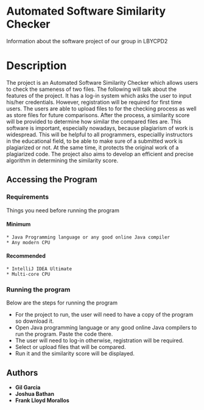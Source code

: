 # Automated Software Similarity Checker
Information about the software project of our group in  LBYCPD2

# Description
   The project is an Automated Software Similarity Checker which allows users to check the sameness of two files. The following will talk about the features of the project. It has a log-in system which asks the user to input his/her credentials. However, registration will be required for first time users. The users are able to upload files to for the checking process as well as store files for future comparisons. After the process, a similarity score will be provided to determine how similar the compared files are. This software is important, especially nowadays, because plagiarism of work is widespread. This will be helpful to all programmers, especiallly instructors in the educational field, to be able to make sure of a submitted work is plagiarized or not. At the same time, it protects the original work of a plagiarized code. The project also aims to develop an efficient and precise algorithm in determining the similarity score.



## Accessing the Program



### Requirements
Things you need before running the program

#### Minimum
```
* Java Programming language or any good online Java compiler 
* Any modern CPU
```

#### Recommended
```
* IntelliJ IDEA Ultimate
* Multi-core CPU
```

### Running the program
Below are the steps for running the program

- For the project to run, the user will need to have a copy of the program so download it.
- Open Java programming language or any good online Java compilers to run the program. Paste the code there.
- The user will need to log-in otherwise, registration will be required. 
- Select or upload files that will be compared.
- Run it and the similarity score will be displayed. 

## Authors
* **Gil Garcia**
* **Joshua Bathan**
* **Frank Lloyd Morallos**
